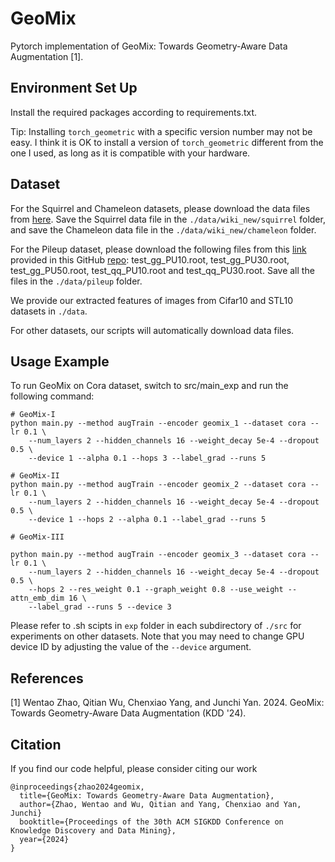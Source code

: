 # GeoMix

Pytorch implementation of GeoMix: Towards Geometry-Aware Data Augmentation [1].

## Environment Set Up

Install the required packages according to requirements.txt.

Tip: Installing `torch_geometric` with a specific version number may not be easy. I think it is OK to install a version of `torch_geometric` different from the one I used, as long as it is compatible with your hardware.

## Dataset

For the Squirrel and Chameleon datasets, please download the data files from [here](https://github.com/yandex-research/heterophilous-graphs/tree/main/data). Save the Squirrel data file in the `./data/wiki_new/squirrel` folder, and save the Chameleon data file in the `./data/wiki_new/chameleon` folder.

For the Pileup dataset, please download the following files from this [link](https://zenodo.org/records/8015774) provided in this GitHub [repo](https://github.com/Graph-COM/StruRW): test_gg_PU10.root, test_gg_PU30.root, test_gg_PU50.root, test_qq_PU10.root and test_qq_PU30.root. Save all the files in the `./data/pileup` folder.

We provide our extracted features of images from Cifar10 and STL10 datasets in `./data`.

For other datasets, our scripts will automatically download data files.

## Usage Example

To run GeoMix on Cora dataset, switch to src/main_exp and run the following command:
```
# GeoMix-I
python main.py --method augTrain --encoder geomix_1 --dataset cora --lr 0.1 \
    --num_layers 2 --hidden_channels 16 --weight_decay 5e-4 --dropout 0.5 \
    --device 1 --alpha 0.1 --hops 3 --label_grad --runs 5 

# GeoMix-II
python main.py --method augTrain --encoder geomix_2 --dataset cora --lr 0.1 \
    --num_layers 2 --hidden_channels 16 --weight_decay 5e-4 --dropout 0.5 \
    --device 1 --hops 2 --alpha 0.1 --label_grad --runs 5

# GeoMix-III

python main.py --method augTrain --encoder geomix_3 --dataset cora --lr 0.1 \
    --num_layers 2 --hidden_channels 16 --weight_decay 5e-4 --dropout 0.5 \
    --hops 2 --res_weight 0.1 --graph_weight 0.8 --use_weight --attn_emb_dim 16 \
    --label_grad --runs 5 --device 3
```
Please refer to .sh scipts in `exp` folder in each subdirectory of `./src` for experiments on other datasets. Note that you may need to change GPU device ID by adjusting the value of the `--device` argument.

## References

[1] Wentao Zhao, Qitian Wu, Chenxiao Yang, and Junchi Yan. 2024. GeoMix: Towards Geometry-Aware Data Augmentation (KDD '24).


## Citation

If you find our code helpful, please consider citing our work
```
@inproceedings{zhao2024geomix,
  title={GeoMix: Towards Geometry-Aware Data Augmentation},
  author={Zhao, Wentao and Wu, Qitian and Yang, Chenxiao and Yan, Junchi}
  booktitle={Proceedings of the 30th ACM SIGKDD Conference on Knowledge Discovery and Data Mining},
  year={2024}
}
```
